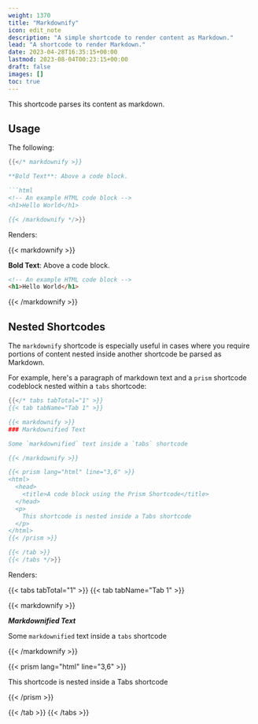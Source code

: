 ```yaml
---
weight: 1370
title: "Markdownify"
icon: edit_note
description: "A simple shortcode to render content as Markdown."
lead: "A shortcode to render Markdown."
date: 2023-04-28T16:35:15+00:00
lastmod: 2023-08-04T00:23:15+00:00
draft: false
images: []
toc: true
---
```


This shortcode parses its content as markdown.

## Usage

The following:

```go
{{</* markdownify >}}

**Bold Text**: Above a code block.

```html
<!-- An example HTML code block -->
<h1>Hello World</h1>

{{< /markdownify */>}}
```
Renders:

{{< markdownify >}}

**Bold Text**: Above a code block.

```html
<!-- An example HTML code block -->
<h1>Hello World</h1>
```

{{< /markdownify >}}

## Nested Shortcodes

The `markdownify` shortcode is especially useful in cases where you require portions of content nested inside another shortcode be parsed as Markdown.

For example, here's a paragraph of markdown text and a `prism` shortcode codeblock nested within a `tabs` shortcode:

```go
{{</* tabs tabTotal="1" >}}
{{< tab tabName="Tab 1" >}}

{{< markdownify >}}
### Markdownified Text

Some `markdownified` text inside a `tabs` shortcode

{{< /markdownify >}}

{{< prism lang="html" line="3,6" >}}
<html>
  <head>
    <title>A code block using the Prism Shortcode</title>
  </head>
  <p>
    This shortcode is nested inside a Tabs shortcode
  </p>
</html>
{{< /prism >}}

{{< /tab >}}
{{< /tabs */>}}
```

Renders:

{{< tabs tabTotal="1" >}}
{{< tab tabName="Tab 1" >}}

{{< markdownify >}}

***Markdownified Text***

Some `markdownified` text inside a `tabs` shortcode

{{< /markdownify >}}

{{< prism lang="html" line="3,6" >}}
<html>
  <head>
    <title>A code block using the Prism Shortcode</title>
  </head>
  <p>
    This shortcode is nested inside a Tabs shortcode
  </p>
</html>
{{< /prism >}}

{{< /tab >}}
{{< /tabs >}}